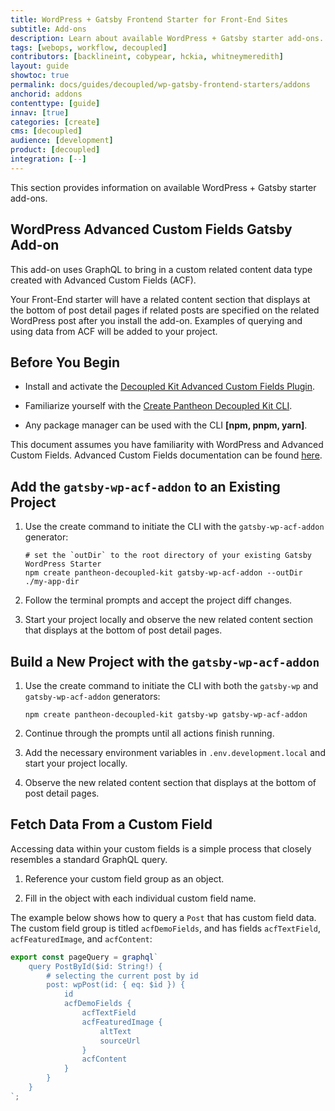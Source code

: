 ```yaml
---
title: WordPress + Gatsby Frontend Starter for Front-End Sites
subtitle: Add-ons
description: Learn about available WordPress + Gatsby starter add-ons.
tags: [webops, workflow, decoupled]
contributors: [backlineint, cobypear, hckia, whitneymeredith]
layout: guide
showtoc: true
permalink: docs/guides/decoupled/wp-gatsby-frontend-starters/addons
anchorid: addons
contenttype: [guide]
innav: [true]
categories: [create]
cms: [decoupled]
audience: [development]
product: [decoupled]
integration: [--]
---
```


This section provides information on available WordPress + Gatsby starter add-ons.

## WordPress Advanced Custom Fields Gatsby Add-on

This add-on uses GraphQL to bring in a custom related content data type created with Advanced Custom Fields (ACF).

Your Front-End starter will have a related content section that displays at the bottom of post detail pages if related posts are specified on the related WordPress post after you install the add-on. Examples of querying and using data from ACF will be added to your project.

## Before You Begin

- Install and activate the [Decoupled Kit Advanced Custom Fields Plugin](/docs/backend-starters/decoupled-wordpress/add-ons#decoupled-kit-acf-plugin).

- Familiarize yourself with the [Create Pantheon Decoupled Kit CLI](https://www.npmjs.com/package/create-pantheon-decoupled-kit/).

- Any package manager can be used with the CLI **[npm, pnpm, yarn]**.

<Alert title="Note"  type="info" >

This document assumes you have familiarity with WordPress and Advanced Custom Fields. Advanced Custom Fields documentation can be found
[here](https://www.advancedcustomfields.com/resources/).

</Alert>


## Add the `gatsby-wp-acf-addon` to an Existing Project

1. Use the create command to initiate the CLI with the `gatsby-wp-acf-addon`
   generator:

   ```bash{promptUser: user}
   # set the `outDir` to the root directory of your existing Gatsby WordPress Starter
   npm create pantheon-decoupled-kit gatsby-wp-acf-addon --outDir ./my-app-dir
   ```
1. Follow the terminal prompts and accept the project diff changes.

1. Start your project locally and observe the new related content section that displays at the bottom of post detail pages.

## Build a New Project with the `gatsby-wp-acf-addon`

1. Use the create command to initiate the CLI with both the `gatsby-wp` and
`gatsby-wp-acf-addon` generators:

   ```bash{promptUser: user}
   npm create pantheon-decoupled-kit gatsby-wp gatsby-wp-acf-addon
   ```
1. Continue through the prompts until all actions finish running.

1. Add the necessary environment variables in `.env.development.local` and start your project locally.

1. Observe the new related content section that displays at the bottom of post detail pages.

## Fetch Data From a Custom Field

Accessing data within your custom fields is a simple process that closely
resembles a standard GraphQL query.

1. Reference your custom field group as an object.

1. Fill in the object with each individual custom field name.

The example below shows how to query a `Post` that has custom field data. The custom field group is titled `acfDemoFields`, and has fields `acfTextField`, `acfFeaturedImage`, and `acfContent`:

```jsx
export const pageQuery = graphql`
	query PostById($id: String!) {
		# selecting the current post by id
		post: wpPost(id: { eq: $id }) {
			id
			acfDemoFields {
				acfTextField
				acfFeaturedImage {
					altText
					sourceUrl
				}
				acfContent
			}
		}
	}
`;
```
